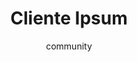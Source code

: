 ---
layout: ipsumpage

title: Cliente Ipsum
key: clienteipsum
description: "Dedicado aos nossos queridos clientes!"
author: community

titleColor: "#5ECAED"
descColor: "#3B5998"

genBtnBgColor: "#5ECAED"
genBtnTextColor: "#ffffff"

labelTextColor: "#5ECAED"
labelBgColor: "#5ECAED"
labelBorderColor: "#3B5998"

paragraphText: "Projetos"
genBtnText: "Fazer para ontem!"

language: Português
text:
- "Isso tudo? Meu sobrinho faz pela metade do preço."
- "Indicação é melhor que dinheiro."
- "Quero um sistema simples..."
- "Eu quero o seu melhor preço."
- "Faz uma busca igual do Google no meu site. É só um campo de busca que busque pelo site inteiro."
- "O que dá pra fazer com R$300,00?"
- "Preciso para ontem."
- "Tá muito caro, ví um site maior que esse que custava 15 doletas."
- "Meu deus que absurdo esse preço, vou fazer no Wix."
- "Vai ser simples, só pegar uns plugins prontos na internet e instalar."
- "Tá tudo pronto já, é só alterar umas coisinhas."
- "Tudo isso por 5 páginas?"
- "O que acontece é o seguinte, procuro alguém para parceria, eu tenho a ideia e você desenvolve."
- "Só uma alteraçãozinha."
- "Tem como fazer uma alteraçãozinha...?"
- "Se você não cobrar nada, ou quase nada eu te dou uma porcentagem nos lucros."
- "Agora quero um relatório completo que cruze todas informações..."
- "Estou mandando 3 parcelas adiantadas..."
- "Aumenta aqui e diminui ali."
- "Se vocês virarem algumas noites dá para cumprir o prazo né?"
- "Boa tarde! Não esquece de fazer aquela alteração que te pedi."
- "Ok, eu entro em contato."
- "Está aprovado, mas preciso que faça algumas alterações antes."
- "Eu queria algo fora da caixa, disruptivo, moderno e arrojado."
- "É pra ontem, eim? hahahaha brincadeira. Mas é pra ontem mesmo."
- "Achamos o preço um pouco fora do nosso orçamento."
- "Ta faltando aquele Tchan!"
- "To avaliando uns orçamentos, mas já gostei muito do seu..."
- "Sempre funcionou deste jeito."
- "Vai ser igual do Wix."
- "Tudo isso pra deixar bonito no celular ?"
- "Estou sofrendo com inadimplência dos meus clientes, então peço um pouco de flexibilidade quanto ao seu pagamento."
- "Tudo isso pra deixar bonito no celular?"
- "É só um ifzinho ."
- "Quero um app igual do uber."
- "Adorei o projeto tá 100%.. só altera ali aquela parte onde o site funciona."
- "Cara, queria te pedir uma alteração no site.. altera a página inicial, e a forma de pagamento dos pedidos... É coisa pouca... 30 minutos dá pra fazer..."
- "Tudo isto só para adicionar um botão? Mas é só por um botão ali."
- "Ficou ótimo, mas quero que qualquer imagem se adapte muito bem neste espaço, não importa se é grande ou pequena ou o formato direferente, e não quero que ela fique esticada e não perca qualidade.."
- "Acho que vou fazer um curso rápido e eu mesmo vou fazer esta alteração, você vai ver como é simples."
- "Vou tentar depositar seu dinheiro esta semana que vai entrar, se o nosso cliente pagar."
- "Qual é a dificuldade em por só um botão aqui?"
- "Cria uma busca por todos itens do site."
---